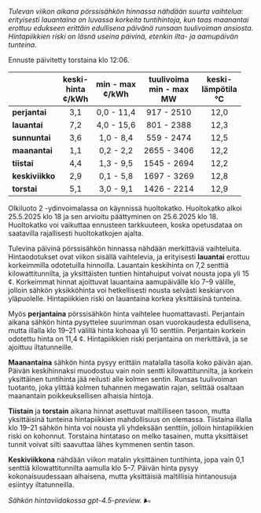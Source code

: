 *Tulevan viikon aikana pörssisähkön hinnassa nähdään suurta vaihtelua: erityisesti lauantaina on luvassa korkeita tuntihintoja, kun taas maanantai erottuu edukseen erittäin edullisena päivänä runsaan tuulivoiman ansiosta. Hintapiikkien riski on läsnä useina päivinä, etenkin ilta- ja aamupäivän tunteina.*

Ennuste päivitetty torstaina klo 12:06.

|         | keski-<br>hinta<br>¢/kWh | min - max<br>¢/kWh | tuulivoima<br>min - max<br>MW | keski-<br>lämpötila<br>°C |
|:-------------|:----------------:|:----------------:|:-------------:|:-------------:|
| **perjantai**   |       3,1        |     0,0 - 11,4     |      917 - 2510     |       12,0       |
| **lauantai**    |       7,2        |     4,0 - 15,6     |      801 - 2388     |       12,3       |
| **sunnuntai**   |       3,6        |     1,0 - 8,4      |      559 - 2474     |       12,5       |
| **maanantai**   |       1,1        |     0,2 - 2,2      |     2655 - 3406     |       12,2       |
| **tiistai**     |       4,4        |     1,3 - 9,5      |     1545 - 2694     |       12,2       |
| **keskiviikko** |       2,9        |     0,1 - 5,8      |     1697 - 3269     |       12,8       |
| **torstai**     |       5,1        |     3,0 - 9,1      |     1426 - 2214     |       12,9       |

Olkiluoto 2 -ydinvoimalassa on käynnissä huoltokatko. Huoltokatko alkoi 25.5.2025 klo 18 ja sen arvioitu päättyminen on 25.6.2025 klo 18. Huoltokatko voi vaikuttaa ennusteen tarkkuuteen, koska opetusdataa on saatavilla rajallisesti huoltokatkojen ajalta.

Tulevina päivinä pörssisähkön hinnassa nähdään merkittäviä vaihteluita. Hintaodotukset ovat viikon sisällä vaihtelevia, ja erityisesti **lauantai** erottuu korkeimmilla odotetuilla hinnoilla. Lauantain keskihinta on 7,2 senttiä kilowattitunnilta, ja yksittäisten tuntien hintahuiput voivat nousta jopa yli 15 ¢. Korkeimmat hinnat ajoittuvat lauantaina aamupäivälle klo 7–9 välille, jolloin sähkön yksikköhinta voi hetkellisesti nousta selvästi keskiarvon yläpuolelle. Hintapiikkien riski on lauantaina korkea yksittäisinä tunteina.

Myös **perjantaina** pörssisähkön hinta vaihtelee huomattavasti. Perjantain aikana sähkön hinta pysyttelee suurimman osan vuorokaudesta edullisena, mutta illalla klo 19–21 välillä hinta kohoaa yli 10 senttiin. Perjantain korkein odotettu hinta on 11,4 ¢. Hintapiikkien riski perjantaina on merkittävä, ja se ajoittuu iltatunneille.

**Maanantaina** sähkön hinta pysyy erittäin matalalla tasolla koko päivän ajan. Päivän keskihinnaksi muodostuu vain noin sentti kilowattitunnilta, ja korkein yksittäinen tuntihinta jää reilusti alle kolmen sentin. Runsas tuulivoiman tuotanto, joka ylittää kolmen tuhannen megawatin rajan, selittää osaltaan maanantain poikkeuksellisen alhaisia hintoja.

**Tiistain** ja **torstain** aikana hinnat asettuvat maltilliseen tasoon, mutta yksittäisinä tunteina hintapiikkien mahdollisuus on olemassa. Tiistaina illalla klo 19–21 sähkön hinta voi nousta yli yhdeksään senttiin, jolloin hintapiikkien riski on kohonnut. Torstaina hintataso on melko tasainen, mutta yksittäiset tunnit voivat silti saavuttaa lähes kymmenen sentin tason.

**Keskiviikkona** nähdään viikon matalin yksittäinen tuntihinta, jopa vain 0,1 senttiä kilowattitunnilta aamulla klo 5–7. Päivän hinta pysyy kokonaisuudessaan alhaisena, mutta yksittäisiä maltillisia hintanousuja esiintyy iltatunneilla.

*Sähkön hintaviidakossa gpt-4.5-preview.* 🌬️

